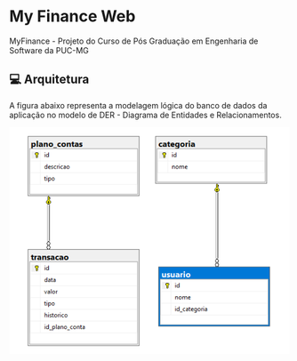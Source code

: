 ﻿# My Finance Web

MyFinance - Projeto do Curso de Pós Graduação em Engenharia de Software da PUC-MG

## 💻 Arquitetura

A figura abaixo representa a modelagem lógica do banco de dados da aplicação no modelo de DER - Diagrama de Entidades e Relacionamentos.

<img src="docs\DER.png" alt="diagram">
